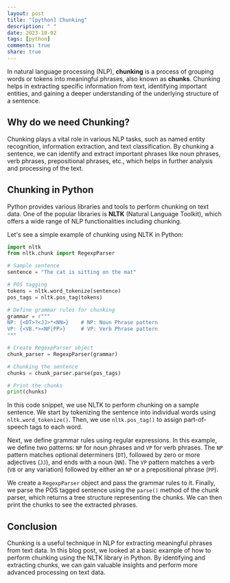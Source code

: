 ```yaml
---
layout: post
title: "[python] Chunking"
description: " "
date: 2023-10-02
tags: [python]
comments: true
share: true
---
```


In natural language processing (NLP), **chunking** is a process of grouping words or tokens into meaningful phrases, also known as **chunks**. Chunking helps in extracting specific information from text, identifying important entities, and gaining a deeper understanding of the underlying structure of a sentence.

## Why do we need Chunking?

Chunking plays a vital role in various NLP tasks, such as named entity recognition, information extraction, and text classification. By chunking a sentence, we can identify and extract important phrases like noun phrases, verb phrases, prepositional phrases, etc., which helps in further analysis and processing of the text.

## Chunking in Python

Python provides various libraries and tools to perform chunking on text data. One of the popular libraries is **NLTK** (Natural Language Toolkit), which offers a wide range of NLP functionalities including chunking.

Let's see a simple example of chunking using NLTK in Python:

```python
import nltk
from nltk.chunk import RegexpParser

# Sample sentence
sentence = "The cat is sitting on the mat"

# POS tagging
tokens = nltk.word_tokenize(sentence)
pos_tags = nltk.pos_tag(tokens)

# Define grammar rules for chunking
grammar = r"""
NP: {<DT>?<JJ>*<NN>}    # NP: Noun Phrase pattern
VP: {<VB.*><NP|PP>}     # VP: Verb Phrase pattern
"""

# Create RegexpParser object
chunk_parser = RegexpParser(grammar)

# Chunking the sentence
chunks = chunk_parser.parse(pos_tags)

# Print the chunks
print(chunks)
```

In this code snippet, we use NLTK to perform chunking on a sample sentence. We start by tokenizing the sentence into individual words using `nltk.word_tokenize()`. Then, we use `nltk.pos_tag()` to assign part-of-speech tags to each word.

Next, we define grammar rules using regular expressions. In this example, we define two patterns: `NP` for noun phrases and `VP` for verb phrases. The `NP` pattern matches optional determiners (`DT`), followed by zero or more adjectives (`JJ`), and ends with a noun (`NN`). The `VP` pattern matches a verb (`VB` or any variation) followed by either an `NP` or a prepositional phrase (`PP`).

We create a `RegexpParser` object and pass the grammar rules to it. Finally, we parse the POS tagged sentence using the `parse()` method of the chunk parser, which returns a tree structure representing the chunks. We can then print the chunks to see the extracted phrases.

## Conclusion

Chunking is a useful technique in NLP for extracting meaningful phrases from text data. In this blog post, we looked at a basic example of how to perform chunking using the NLTK library in Python. By identifying and extracting chunks, we can gain valuable insights and perform more advanced processing on text data.
